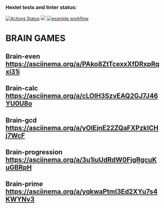 
### Hexlet tests and linter status:
[![Actions Status](https://github.com/manOpposite/frontend-project-lvl1/workflows/hexlet-check/badge.svg)](https://github.com/manOpposite/frontend-project-lvl1/actions)
<a href="https://codeclimate.com/github/codeclimate/codeclimate/maintainability"><img src="https://api.codeclimate.com/v1/badges/a99a88d28ad37a79dbf6/maintainability" /></a>
[![example workflow](https://github.com/manOpposite/frontend-project-lvl1/actions/workflows/action.yml/badge.svg)](https://github.com/manOpposite/frontend-project-lvl1/actions)

# BRAIN GAMES

## Brain-even   https://asciinema.org/a/PAko8ZtTcexxXfDRxpRqxi31i

## Brain-calc   https://asciinema.org/a/cLOlH3SzvEAQ2GJ7J46YU0U8o

## Brain-gcd    https://asciinema.org/a/yOlEjnE22ZQaFXPzkICHj7WcF

## Brain-progression   https://asciinema.org/a/3u1iuUdRdW0FjgRgcuKuGBRpH

## Brain-prime  https://asciinema.org/a/yqkwaPtml3Ed2XYu7s4KWYNv3
